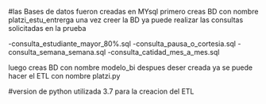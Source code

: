 #las Bases de datos fueron creadas en MYsql
primero creas BD con nombre platzi_estu_entrerga
una vez creer la BD ya puede realizar las consultas solicitadas en la prueba

-consulta_estudiante_mayor_80%.sql
-consulta_pausa_o_cortesia.sql
-consulta_semana_semana.sql
-consulta_catidad_mes_a_mes.sql


luego creas BD con nombre modelo_bi
despues deser creada  ya se puede hacer el ETL
con nombre platzi.py

#version de python utilizada 3.7 para la creacion del ETL